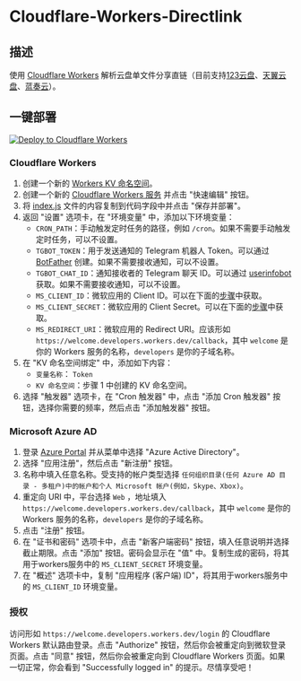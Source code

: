 # Cloudflare-Workers-Directlink

## 描述
使用 [Cloudflare Workers](https://workers.cloudflare.com/) 解析云盘单文件分享直链（目前支持[123云盘](https://www.123pan.com/)、[天翼云盘](https://cloud.189.cn/)、[蓝奏云](https://lanzou.com/)）。

## 一键部署
[![Deploy to Cloudflare Workers](https://deploy.workers.cloudflare.com/button)](https://deploy.workers.cloudflare.com/?url=https://github.com/Dainsleif233/Cloudflare-Workers-Directlink)

### Cloudflare Workers
1. 创建一个新的 [Workers KV 命名空间](https://dash.cloudflare.com/?to=/:account/workers/kv/namespaces)。
2. 创建一个新的 [Cloudflare Workers 服务](https://dash.cloudflare.com/?to=/:account/workers) 并点击 "快速编辑" 按钮。
3. 将 [index.js](src/index.js) 文件的内容复制到代码字段中并点击 "保存并部署"。
4. 返回 "设置" 选项卡，在 "环境变量" 中，添加以下环境变量：
    * `CRON_PATH`：手动触发定时任务的路径，例如 `/cron`。如果不需要手动触发定时任务，可以不设置。
    * `TGBOT_TOKEN`：用于发送通知的 Telegram 机器人 Token。可以通过 [BotFather](https://t.me/BotFather) 创建。如果不需要接收通知，可以不设置。
    * `TGBOT_CHAT_ID`：通知接收者的 Telegram 聊天 ID。可以通过 [userinfobot](https://t.me/userinfobot) 获取。如果不需要接收通知，可以不设置。
    * `MS_CLIENT_ID`：微软应用的 Client ID。可以在下面的[步骤](#microsoft-azure-ad)中获取。
    * `MS_CLIENT_SECRET`：微软应用的 Client Secret。可以在下面的[步骤](#microsoft-azure-ad)中获取。
    * `MS_REDIRECT_URI`：微软应用的 Redirect URI。应该形如 `https://welcome.developers.workers.dev/callback`，其中 `welcome` 是你的 Workers 服务的名称，`developers` 是你的子域名称。
5. 在 "KV 命名空间绑定" 中，添加如下内容：
    * `变量名称`： `Token`
    * `KV 命名空间`：步骤 1 中创建的 KV 命名空间。
6. 选择 "触发器" 选项卡，在 "Cron 触发器" 中，点击 "添加 Cron 触发器" 按钮，选择你需要的频率，然后点击 "添加触发器" 按钮。

### Microsoft Azure AD
1. 登录 [Azure Portal](https://portal.azure.com/) 并从菜单中选择 "Azure Active Directory"。
2. 选择 "应用注册"，然后点击 "新注册" 按钮。
3. 名称中填入任意名称。受支持的帐户类型选择 `任何组织目录(任何 Azure AD 目录 - 多租户)中的帐户和个人 Microsoft 帐户(例如，Skype、Xbox)`。
4. 重定向 URI 中，平台选择 `Web` ，地址填入 `https://welcome.developers.workers.dev/callback`，其中 `welcome` 是你的 Workers 服务的名称，`developers` 是你的子域名称。
5. 点击 "注册" 按钮。
6. 在 "证书和密码" 选项卡中，点击 "新客户端密码" 按钮，填入任意说明并选择截止期限。点击 "添加" 按钮。密码会显示在 "值" 中。复制生成的密码，将其用于workers服务中的 `MS_CLIENT_SECRET` 环境变量。
7. 在 "概述" 选项卡中，复制 "应用程序 (客户端) ID"，将其用于workers服务中的 `MS_CLIENT_ID` 环境变量。

### 授权
访问形如 `https://welcome.developers.workers.dev/login` 的 Cloudflare Workers 默认路由登录。点击 "Authorize" 按钮，然后你会被重定向到微软登录页面。点击 "同意" 按钮，然后你会被重定向到 Cloudflare Workers 页面。如果一切正常，你会看到 "Successfully logged in" 的提示。尽情享受吧！